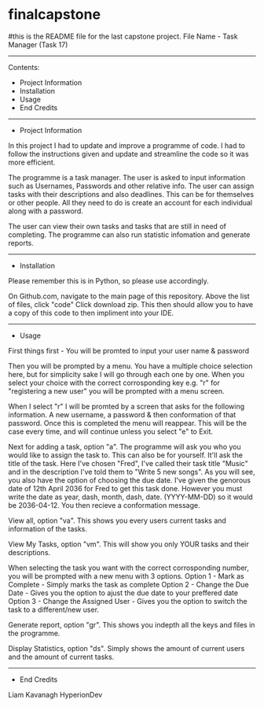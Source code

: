 # finalcapstone
#this is the README file for the last capstone project.
File Name - Task Manager (Task 17)
***
Contents:
- Project Information
- Installation
- Usage
- End Credits
***

- Project Information
  
In this project I had to update and improve a programme of code.
I had to follow the instructions given and update and streamline the code so it was more efficient.

The programme is a task manager. The user is asked to input information such as Usernames, Passwords and other relative info.
The user can assign tasks with their descriptions and also deadlines. This can be for themselves or other people.
All they need to do is create an account for each individual along with a password.

The user can view their own tasks and tasks that are still in need of completing.
The programme can also run statistic infomation and generate reports.

***
- Installation

Please remember this is in Python, so please use accordingly.

On Github.com, navigate to the main page of this repository.
Above the list of files, click "code"
Click download zip. This then should allow you to have a copy of this code to then impliment into your IDE.

***
- Usage
  
First things first - You will be promted to input your user name & password

Then you will be prompted by a menu.  You have a multiple choice selection here, but for simplicity sake I will go through each one by one.
When you select your choice with the correct corrosponding key e.g. "r" for "registering a new user" you will be prompted with a menu screen.

When I select "r" I will be promted by a screen that asks for the following information. A new username, a password & then conformation of that password.
Once this is completed the menu will reappear. This will be the case every time, and will continue unless you select "e" to Exit.

Next for adding a task, option "a". The programme will ask you who you would like to assign the task to. This can also be for yourself.
It'll ask the title of the task. Here I've chosen "Fred", I've called their task title "Music" and in the description I've told them to "Write 5 new songs".
As you will see, you also have the option of choosing the due date. I've given the genorous date of 12th April 2036 for Fred to get this task done.
However you must write the date as year, dash, month, dash, date. (YYYY-MM-DD) so it would be 2036-04-12. You then recieve a conformation message.

View all, option "va". This shows you every users current tasks and information of the tasks.

View My Tasks, option "vm". This will show you only YOUR tasks and their descriptions. 

When selecting the task you want with the correct corrosponding number, you will be prompted with a new menu with 3 options.
Option 1 - Mark as Complete - Simply marks the task as complete
Option 2 - Change the Due Date - Gives you the option to ajust the due date to your preffered date
Option 3 - Change the Assigned User - Gives you the option to switch the task to a different/new user.

Generate report, option "gr". This shows you indepth all the keys and files in the programme.

Display Statistics, option "ds". Simply shows the amount of current users and the amount of current tasks.

***
- End Credits

Liam Kavanagh
HyperionDev

